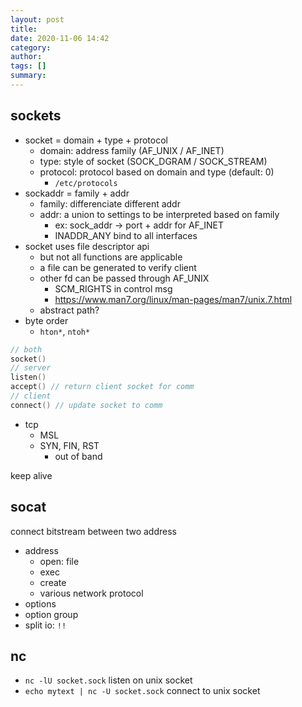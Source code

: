 ```yaml
---
layout: post
title: 
date: 2020-11-06 14:42
category: 
author: 
tags: []
summary: 
---
```


## sockets

* socket = domain + type + protocol
  * domain: address family (AF_UNIX / AF_INET)
  * type: style of socket (SOCK_DGRAM / SOCK_STREAM)
  * protocol: protocol based on domain and type (default: 0)
    * `/etc/protocols`
* sockaddr = family + addr
  * family: differenciate different addr
  * addr: a union to settings to be interpreted based on family
    * ex: sock_addr -> port + addr for AF_INET
    * INADDR_ANY bind to all interfaces
* socket uses file descriptor api
  * but not all functions are applicable
  * a file can be generated to verify client
  * other fd can be passed through AF_UNIX
    * SCM_RIGHTS in control msg
    * https://www.man7.org/linux/man-pages/man7/unix.7.html
  * abstract path?
* byte order
  * `hton*`, `ntoh*`

```c
// both
socket()
// server
listen()
accept() // return client socket for comm
// client
connect() // update socket to comm
```

* tcp
  * MSL
  * SYN, FIN, RST
    * out of band

keep alive

## socat

connect bitstream between two address

* address
  * open: file
  * exec
  * create
  * various network protocol
* options
* option group
* split io: `!!`

## nc

* `nc -lU socket.sock` listen on unix socket
* `echo mytext | nc -U socket.sock` connect to unix socket
